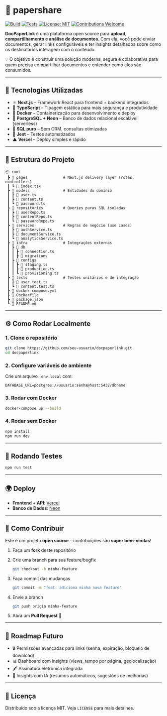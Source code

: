 # 📄 papershare

[![Build](https://img.shields.io/badge/build-passing-brightgreen)]()
[![Tests](https://img.shields.io/badge/tests-passing-brightgreen)]()
[![License: MIT](https://img.shields.io/badge/license-MIT-blue.svg)](LICENSE)
[![Contributions Welcome](https://img.shields.io/badge/contributions-welcome-orange.svg)]()

**DocPaperLink** é uma plataforma open source para **upload, compartilhamento e análise de documentos**.
Com ela, você pode enviar documentos, gerar links configuráveis e ter insights detalhados sobre como os destinatários interagem com o conteúdo.

💡 O objetivo é construir uma solução moderna, segura e colaborativa para quem precisa compartilhar documentos e entender como eles são consumidos.

---

## 🚀 Tecnologias Utilizadas

- ⚛️ **Next.js** – Framework React para frontend + backend integrados
- 📘 **TypeScript** – Tipagem estática para mais segurança e produtividade
- 🐳 **Docker** – Containerização para desenvolvimento e deploy
- 🐘 **PostgreSQL + Neon** – Banco de dados relacional escalável (serverless)
- 📝 **SQL puro** – Sem ORM, consultas otimizadas
- 🧪 **Jest** – Testes automatizados
- ▲ **Vercel** – Deploy simples e rápido

---

## 📂 Estrutura do Projeto

```
📦 root
 ┣ 📂 pages                # Next.js delivery layer (rotas, controllers)
 ┃ ┗ 📜 index.tsx
 ┣ 📂 models               # Entidades do domínio
 ┃ ┣ 📜 user.ts
 ┃ ┣ 📜 content.ts
 ┃ ┗ 📜 password.ts
 ┣ 📂 repositories         # Queries puras SQL isoladas
 ┃ ┣ 📜 userRepo.ts
 ┃ ┣ 📜 contentRepo.ts
 ┃ ┗ 📜 passwordRepo.ts
 ┣ 📂 services             # Regras de negócio (use cases)
 ┃ ┣ 📜 authService.ts
 ┃ ┣ 📜 documentService.ts
 ┃ ┗ 📜 analyticsService.ts
 ┣ 📂 infra                # Integrações externas
 ┃ ┣ 📂 db
 ┃ ┃ ┣ 📜 connection.ts
 ┃ ┃ ┣ 📂 migrations
 ┃ ┣ 📂 configs
 ┃ ┃ ┣ 📜 staging.ts
 ┃ ┃ ┣ 📜 production.ts
 ┃ ┃ ┗ 📜 provisioning.ts
 ┣ 📂 tests                # Testes unitários e de integração
 ┃ ┣ 📜 user.test.ts
 ┃ ┗ 📜 content.test.ts
 ┣ 📜 docker-compose.yml
 ┣ 📜 Dockerfile
 ┣ 📜 package.json
 ┗ 📜 README.md
```

---

## ⚙️ Como Rodar Localmente

### 1. Clone o repositório

```bash
git clone https://github.com/seu-usuario/docpaperlink.git
cd docpaperlink
```

### 2. Configure variáveis de ambiente

Crie um arquivo `.env.local` com:

```env
DATABASE_URL=postgres://usuario:senha@host:5432/dbname
```

### 3. Rodar com Docker

```bash
docker-compose up --build
```

### 4. Rodar sem Docker

```bash
npm install
npm run dev
```

---

## 🧪 Rodando Testes

```bash
npm run test
```

---

## 🌍 Deploy

- **Frontend + API**: [Vercel](https://vercel.com/)
- **Banco de Dados**: [Neon](https://neon.tech/)

---

## 🤝 Como Contribuir

Este é um projeto **open source** – contribuições são **super bem-vindas**!

1. Faça um **fork** deste repositório
2. Crie uma branch para sua feature/bugfix

   ```bash
   git checkout -b minha-feature
   ```

3. Faça commit das mudanças

   ```bash
   git commit -m "feat: adiciona minha nova feature"
   ```

4. Envie a branch

   ```bash
   git push origin minha-feature
   ```

5. Abra um **Pull Request** 🎉

---

## 🔮 Roadmap Futuro

- 🔒 Permissões avançadas para links (senha, expiração, bloqueio de download)
- 📊 Dashboard com insights (views, tempo por página, geolocalização)
- 🖋️ Assinatura eletrônica integrada
- 🧠 Insights com IA (resumos automáticos, sugestões de melhorias)

---

## 📜 Licença

Distribuído sob a licença MIT. Veja `LICENSE` para mais detalhes.
